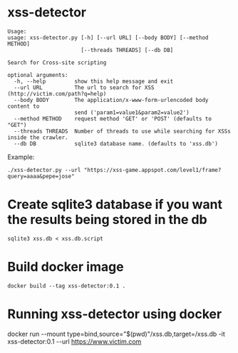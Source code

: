 # xss-detector

```
Usage:
usage: xss-detector.py [-h] [--url URL] [--body BODY] [--method METHOD]
                       [--threads THREADS] [--db DB]

Search for Cross-site scripting

optional arguments:
  -h, --help         show this help message and exit
  --url URL          The url to search for XSS (http://victim.com/path?q=help)
  --body BODY        The application/x-www-form-urlencoded body content to
                     send ('param1=value1&param2=value2')
  --method METHOD    request method 'GET' or 'POST' (defaults to "GET")
  --threads THREADS  Number of threads to use while searching for XSSs inside the crawler.
  --db DB            sqlite3 database name. (defaults to 'xss.db')
```

Example:
```
./xss-detector.py --url "https://xss-game.appspot.com/level1/frame?query=aaaa&pepe=jose"
```

# Create sqlite3 database if you want the results being stored in the db
```
sqlite3 xss.db < xss.db.script 
```

# Build docker image

```
docker build --tag xss-detector:0.1 .
```

# Running xss-detector using docker

docker run --mount type=bind,source="$(pwd)"/xss.db,target=/xss.db -it xss-detector:0.1 --url https://www.victim.com

